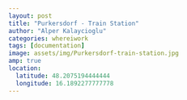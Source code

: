 ```yaml
---
layout: post
title: "Purkersdorf - Train Station"
author: "Alper Kalaycioglu"
categories: whereiwork
tags: [documentation]
image: assets/img/Purkersdorf-train-station.jpg
amp: true
location:
  latitude: 48.2075194444444
  longitude: 16.1892277777778
---
```

